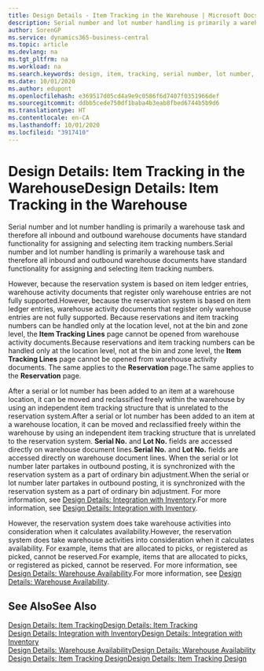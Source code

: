 ```yaml
---
title: Design Details - Item Tracking in the Warehouse | Microsoft Docs
description: Serial number and lot number handling is primarily a warehouse task and therefore all inbound and outbound warehouse documents have standard functionality for assigning and selecting item tracking numbers. However, because the reservation system is based on item ledger entries, warehouse activity documents that register only warehouse entries are not fully supported.
author: SorenGP
ms.service: dynamics365-business-central
ms.topic: article
ms.devlang: na
ms.tgt_pltfrm: na
ms.workload: na
ms.search.keywords: design, item, tracking, serial number, lot number, outbound documents
ms.date: 10/01/2020
ms.author: edupont
ms.openlocfilehash: e369517d05cd4a9e9c0586f6d7407f0351966def
ms.sourcegitcommit: ddbb5cede750df1baba4b3eab8fbed6744b5b9d6
ms.translationtype: HT
ms.contentlocale: en-CA
ms.lasthandoff: 10/01/2020
ms.locfileid: "3917410"
---
```

# <a name="design-details-item-tracking-in-the-warehouse"></a><span data-ttu-id="d225e-104">Design Details: Item Tracking in the Warehouse</span><span class="sxs-lookup"><span data-stu-id="d225e-104">Design Details: Item Tracking in the Warehouse</span></span>
<span data-ttu-id="d225e-105">Serial number and lot number handling is primarily a warehouse task and therefore all inbound and outbound warehouse documents have standard functionality for assigning and selecting item tracking numbers.</span><span class="sxs-lookup"><span data-stu-id="d225e-105">Serial number and lot number handling is primarily a warehouse task and therefore all inbound and outbound warehouse documents have standard functionality for assigning and selecting item tracking numbers.</span></span>  

<span data-ttu-id="d225e-106">However, because the reservation system is based on item ledger entries, warehouse activity documents that register only warehouse entries are not fully supported.</span><span class="sxs-lookup"><span data-stu-id="d225e-106">However, because the reservation system is based on item ledger entries, warehouse activity documents that register only warehouse entries are not fully supported.</span></span> <span data-ttu-id="d225e-107">Because reservations and item tracking numbers can be handled only at the location level, not at the bin and zone level, the **Item Tracking Lines** page cannot be opened from warehouse activity documents.</span><span class="sxs-lookup"><span data-stu-id="d225e-107">Because reservations and item tracking numbers can be handled only at the location level, not at the bin and zone level, the **Item Tracking Lines** page cannot be opened from warehouse activity documents.</span></span> <span data-ttu-id="d225e-108">The same applies to the **Reservation** page.</span><span class="sxs-lookup"><span data-stu-id="d225e-108">The same applies to the **Reservation** page.</span></span>  

<span data-ttu-id="d225e-109">After a serial or lot number has been added to an item at a warehouse location, it can be moved and reclassified freely within the warehouse by using an independent item tracking structure that is unrelated to the reservation system.</span><span class="sxs-lookup"><span data-stu-id="d225e-109">After a serial or lot number has been added to an item at a warehouse location, it can be moved and reclassified freely within the warehouse by using an independent item tracking structure that is unrelated to the reservation system.</span></span> <span data-ttu-id="d225e-110">**Serial No.** and **Lot No.** fields are accessed directly on warehouse document lines.</span><span class="sxs-lookup"><span data-stu-id="d225e-110">**Serial No.** and **Lot No.** fields are accessed directly on warehouse document lines.</span></span> <span data-ttu-id="d225e-111">When the serial or lot number later partakes in outbound posting, it is synchronized with the reservation system as a part of ordinary bin adjustment.</span><span class="sxs-lookup"><span data-stu-id="d225e-111">When the serial or lot number later partakes in outbound posting, it is synchronized with the reservation system as a part of ordinary bin adjustment.</span></span> <span data-ttu-id="d225e-112">For more information, see [Design Details: Integration with Inventory](design-details-integration-with-inventory.md).</span><span class="sxs-lookup"><span data-stu-id="d225e-112">For more information, see [Design Details: Integration with Inventory](design-details-integration-with-inventory.md).</span></span>  

<span data-ttu-id="d225e-113">However, the reservation system does take warehouse activities into consideration when it calculates availability.</span><span class="sxs-lookup"><span data-stu-id="d225e-113">However, the reservation system does take warehouse activities into consideration when it calculates availability.</span></span> <span data-ttu-id="d225e-114">For example, items that are allocated to picks, or registered as picked, cannot be reserved.</span><span class="sxs-lookup"><span data-stu-id="d225e-114">For example, items that are allocated to picks, or registered as picked, cannot be reserved.</span></span> <span data-ttu-id="d225e-115">For more information, see [Design Details: Warehouse Availability](design-details-availability-in-the-warehouse.md).</span><span class="sxs-lookup"><span data-stu-id="d225e-115">For more information, see [Design Details: Warehouse Availability](design-details-availability-in-the-warehouse.md).</span></span>

## <a name="see-also"></a><span data-ttu-id="d225e-116">See Also</span><span class="sxs-lookup"><span data-stu-id="d225e-116">See Also</span></span>  
[<span data-ttu-id="d225e-117">Design Details: Item Tracking</span><span class="sxs-lookup"><span data-stu-id="d225e-117">Design Details: Item Tracking</span></span>](design-details-item-tracking.md)  
[<span data-ttu-id="d225e-118">Design Details: Integration with Inventory</span><span class="sxs-lookup"><span data-stu-id="d225e-118">Design Details: Integration with Inventory</span></span>](design-details-integration-with-inventory.md)  
[<span data-ttu-id="d225e-119">Design Details: Warehouse Availability</span><span class="sxs-lookup"><span data-stu-id="d225e-119">Design Details: Warehouse Availability</span></span>](design-details-availability-in-the-warehouse.md)  
[<span data-ttu-id="d225e-120">Design Details: Item Tracking Design</span><span class="sxs-lookup"><span data-stu-id="d225e-120">Design Details: Item Tracking Design</span></span>](design-details-item-tracking-design.md)
